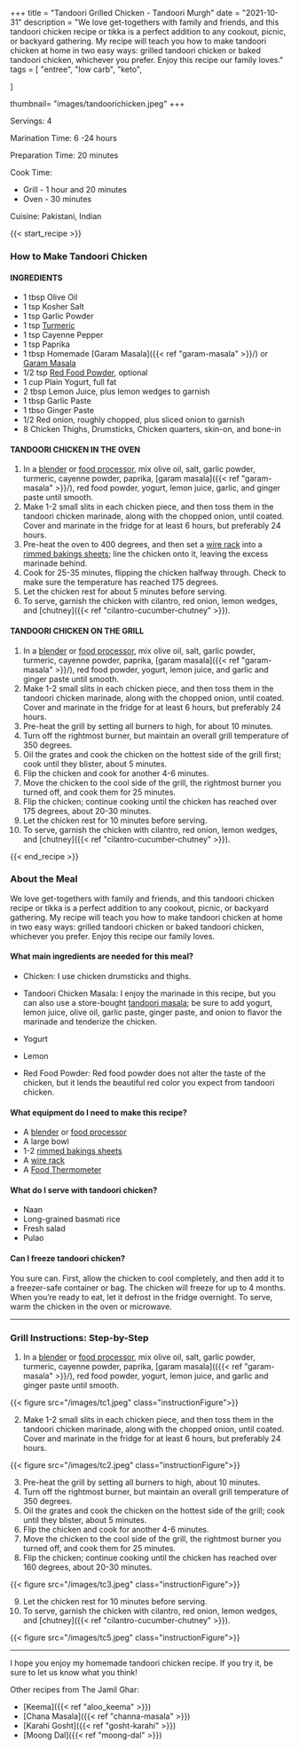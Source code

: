 +++
title = "Tandoori Grilled Chicken - Tandoori Murgh"
date = "2021-10-31"
description = "We love get-togethers with family and friends, and this tandoori chicken recipe or tikka is a perfect addition to any cookout, picnic, or backyard gathering. My recipe will teach you how to make tandoori chicken at home in two easy ways: grilled tandoori chicken or baked tandoori chicken, whichever you prefer. Enjoy this recipe our family loves."
tags = [
    "entree",
    "low carb",
    "keto",
   
]

thumbnail= "images/tandoorichicken.jpeg"
+++

Servings: 4 <!--more-->

Marination Time: 6 -24 hours 

Preparation Time: 20 minutes 

Cook Time:
* Grill - 1 hour and 20 minutes 
* Oven - 30 minutes 

Cuisine: Pakistani, Indian 

{{< start_recipe >}}

### How to Make Tandoori Chicken 

#### INGREDIENTS 

* 1 tbsp Olive Oil 
* 1 tsp Kosher Salt
* 1 tsp Garlic Powder
* 1 tsp [Turmeric](https://amzn.to/3cx3iao)
* 1 tsp Cayenne Pepper
* 1 tsp Paprika
* 1 tbsp Homemade [Garam Masala]({{< ref "garam-masala" >}}/) or [Garam Masala](https://amzn.to/3u0tvEX) 
* 1/2 tsp [Red Food Powder](https://amzn.to/3b6L8vF), optional
* 1 cup Plain Yogurt, full fat 
* 2 tbsp Lemon Juice, plus lemon wedges to garnish
* 1 tbsp Garlic Paste 
* 1 tbso Ginger Paste 
* 1/2 Red onion, roughly chopped, plus sliced onion to garnish
* 8 Chicken Thighs, Drumsticks, Chicken quarters, skin-on, and bone-in 

#### TANDOORI CHICKEN IN THE OVEN 

1. In a [blender](https://amzn.to/3GwEcFS) or [food processor](https://amzn.to/3Cs5k6e), mix olive oil, salt, garlic powder, turmeric, cayenne powder, paprika, [garam masala]({{< ref "garam-masala" >}}/), red food powder, yogurt, lemon juice, garlic, and ginger paste until smooth. 
2. Make 1-2 small slits in each chicken piece, and then toss them in the tandoori chicken marinade, along with the chopped onion, until coated. Cover and marinate in the fridge for at least 6 hours, but preferably 24 hours. 
3. Pre-heat the oven to 400 degrees, and then set a [wire rack](https://amzn.to/3mp5wxK) into a [rimmed bakings sheets](https://amzn.to/3mmhAjd); line the chicken onto it, leaving the excess marinade behind. 
4. Cook for 25-35 minutes, flipping the chicken halfway through. Check to make sure the temperature has reached 175 degrees. 
5. Let the chicken rest for about 5 minutes before serving. 
6. To serve, garnish the chicken with cilantro, red onion, lemon wedges, and [chutney]({{< ref "cilantro-cucumber-chutney" >}}). 

#### TANDOORI CHICKEN ON THE GRILL 

1. In a [blender](https://amzn.to/3GwEcFS) or [food processor](https://amzn.to/3Cs5k6e), mix olive oil, salt, garlic powder, turmeric, cayenne powder, paprika, [garam masala]({{< ref "garam-masala" >}}/), red food powder, yogurt, lemon juice, and garlic and ginger paste until smooth. 
2. Make 1-2 small slits in each chicken piece, and then toss them in the tandoori chicken marinade, along with the chopped onion, until coated. Cover and marinate in the fridge for at least 6 hours, but preferably 24 hours.
3. Pre-heat the grill by setting all burners to high, for about 10 minutes. 
4. Turn off the rightmost burner, but maintain an overall grill temperature of 350 degrees.
5. Oil the grates and cook the chicken on the hottest side of the grill first; cook until they blister, about 5 minutes.
6. Flip the chicken and cook for another 4-6 minutes. 
7. Move the chicken to the cool side of the grill, the rightmost burner you turned off, and cook them for 25 minutes.
8. Flip the chicken; continue cooking until the chicken has reached over 175 degrees, about 20-30 minutes. 
9. Let the chicken rest for 10 minutes before serving. 
10. To serve, garnish the chicken with cilantro, red onion, lemon wedges, and [chutney]({{< ref "cilantro-cucumber-chutney" >}}). 

{{< end_recipe >}}

### About the Meal 

We love get-togethers with family and friends, and this tandoori chicken recipe or tikka is a perfect addition to any cookout, picnic, or backyard gathering. My recipe will teach you how to make tandoori chicken at home in two easy ways: grilled tandoori chicken or baked tandoori chicken, whichever you prefer. Enjoy this recipe our family loves.

#### What main ingredients are needed for this meal?

* Chicken: I use chicken drumsticks and thighs. 

* Tandoori Chicken Masala: I enjoy the marinade in this recipe, but you can also use a store-bought [tandoori masala](https://amzn.to/3BrMAT0); be sure to add yogurt, lemon juice, olive oil, garlic paste, ginger paste, and onion to flavor the marinade and tenderize the chicken. 

* Yogurt 

* Lemon 

* Red Food Powder: Red food powder does not alter the taste of the chicken, but it lends the beautiful red color you expect from tandoori chicken. 

#### What equipment do I need to make this recipe?

* A [blender](https://amzn.to/3GwEcFS) or [food processor](https://amzn.to/3Cs5k6e)
* A large bowl 
* 1-2 [rimmed bakings sheets](https://amzn.to/3mmhAjd)
* A [wire rack](https://amzn.to/3mp5wxK)
* A [Food Thermometer](https://amzn.to/3wGlMxX) 

#### What do I serve with tandoori chicken? 

* Naan
* Long-grained basmati rice 
* Fresh salad 
* Pulao 

#### Can I freeze tandoori chicken?

You sure can. First, allow the chicken to cool completely, and then add it to a freezer-safe container or bag. The chicken will freeze for up to 4 months. When you’re ready to eat, let it defrost in the fridge overnight. To serve, warm the chicken in the oven or microwave. 

---- 

### Grill Instructions: Step-by-Step 

1. In a [blender](https://amzn.to/3GwEcFS) or [food processor](https://amzn.to/3Cs5k6e), mix olive oil, salt, garlic powder, turmeric, cayenne powder, paprika, [garam masala](({{< ref "garam-masala" >}}/), red food powder, yogurt, lemon juice, and garlic and ginger paste until smooth. 

{{< figure src="/images/tc1.jpeg" class="instructionFigure">}}


2. Make 1-2 small slits in each chicken piece, and then toss them in the tandoori chicken marinade, along with the chopped onion, until coated. Cover and marinate in the fridge for at least 6 hours, but preferably 24 hours. 

{{< figure src="/images/tc2.jpeg" class="instructionFigure">}}

3. Pre-heat the grill by setting all burners to high, about 10 minutes. 
4. Turn off the rightmost burner, but maintain an overall grill temperature of 350 degrees.
5. Oil the grates and cook the chicken on the hottest side of the grill; cook until they blister, about 5 minutes.
6. Flip the chicken and cook for another 4-6 minutes. 
7. Move the chicken to the cool side of the grill, the rightmost burner you turned off, and cook them for 25 minutes.
8. Flip the chicken; continue cooking until the chicken has reached over 160 degrees, about 20-30 minutes. 

{{< figure src="/images/tc3.jpeg" class="instructionFigure">}}

9. Let the chicken rest for 10 minutes before serving. 
10. To serve, garnish the chicken with cilantro, red onion, lemon wedges, and [chutney]({{< ref "cilantro-cucumber-chutney" >}}). 

{{< figure src="/images/tc5.jpeg" class="instructionFigure">}}

----

I hope you enjoy my homemade tandoori chicken recipe. If you try it, be sure to let us know what you think!

Other recipes from The Jamil Ghar:

* [Keema]({{< ref "aloo_keema" >}}) 
* [Chana Masala]({{< ref "channa-masala" >}})
* [Karahi Gosht]({{< ref "gosht-karahi" >}}) 
* [Moong Dal]({{< ref "moong-dal" >}})
